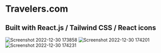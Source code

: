 # Travelers.com
## Built with React.js / Tailwind CSS / React icons
![Screenshot 2022-12-30 173858](https://user-images.githubusercontent.com/118453949/210090080-3a5ca82b-3db3-49f5-9299-ab4c00087be3.png)
![Screenshot 2022-12-30 174201](https://user-images.githubusercontent.com/118453949/210090096-66d1348f-d623-4bcb-b479-e054ad34dca4.png)
![Screenshot 2022-12-30 174231](https://user-images.githubusercontent.com/118453949/210090102-3f84dbc1-4923-4ebd-8d30-4ed286b27cf1.png)

